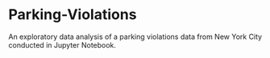 # Parking-Violations
An exploratory data analysis of a parking violations data from New York City conducted in Jupyter Notebook.
